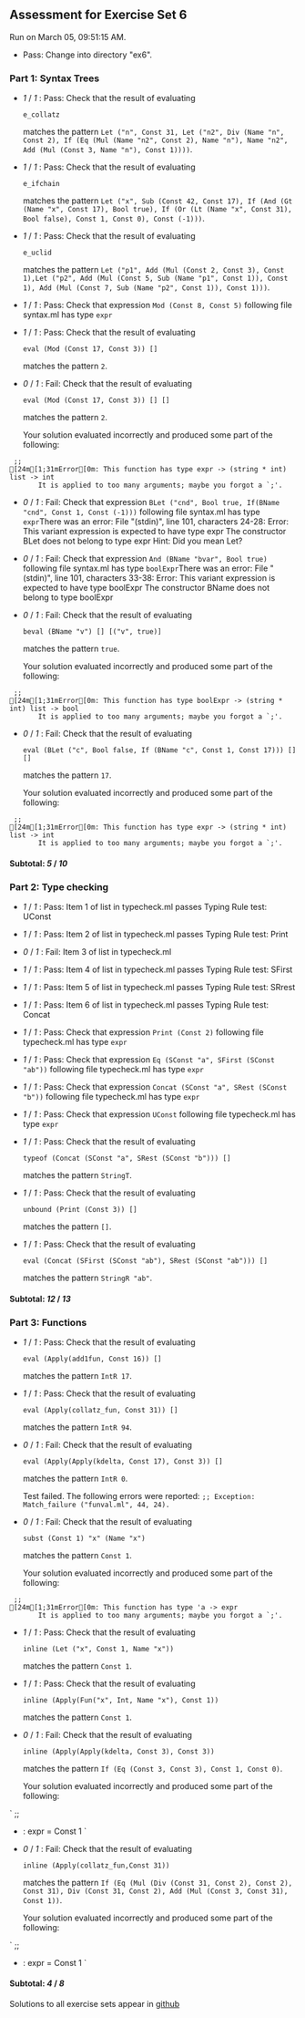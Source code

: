 ## Assessment for Exercise Set 6

Run on March 05, 09:51:15 AM.

+ Pass: Change into directory "ex6".

### Part 1: Syntax Trees

+  _1_ / _1_ : Pass: 
Check that the result of evaluating
   ```
   e_collatz
   ```
   matches the pattern `Let ("n", Const 31, Let ("n2", Div (Name "n", Const 2), If (Eq (Mul (Name "n2", Const 2), Name "n"), Name "n2", Add (Mul (Const 3, Name "n"), Const 1))))`.

   




+  _1_ / _1_ : Pass: 
Check that the result of evaluating
   ```
   e_ifchain
   ```
   matches the pattern `Let ("x", Sub (Const 42, Const 17), If (And (Gt (Name "x", Const 17), Bool true), If (Or (Lt (Name "x", Const 31), Bool false), Const 1, Const 0), Const (-1)))`.

   




+  _1_ / _1_ : Pass: 
Check that the result of evaluating
   ```
   e_uclid
   ```
   matches the pattern `Let ("p1", Add (Mul (Const 2, Const 3), Const 1),Let ("p2", Add (Mul (Const 5, Sub (Name "p1", Const 1)), Const 1), Add (Mul (Const 7, Sub (Name "p2", Const 1)), Const 1)))`.

   




+  _1_ / _1_ : Pass: Check that expression `Mod (Const 8, Const 5)` following file syntax.ml has type `expr`

+  _1_ / _1_ : Pass: 
Check that the result of evaluating
   ```
   eval (Mod (Const 17, Const 3)) []
   ```
   matches the pattern `2`.

   




+  _0_ / _1_ : Fail: 
Check that the result of evaluating
   ```
   eval (Mod (Const 17, Const 3)) [] []
   ```
   matches the pattern `2`.

   


   Your solution evaluated incorrectly and produced some part of the following:

 
```
 ;;
[24m[1;31mError[0m: This function has type expr -> (string * int) list -> int
       It is applied to too many arguments; maybe you forgot a `;'.

```



+  _0_ / _1_ : Fail: Check that expression `BLet ("cnd", Bool true, If(BName "cnd", Const 1, Const (-1)))` following file syntax.ml has type `expr`There was an error: File "(stdin)", line 101, characters 24-28:
Error: This variant expression is expected to have type expr
       The constructor BLet does not belong to type expr
Hint: Did you mean Let?


+  _0_ / _1_ : Fail: Check that expression `And (BName "bvar", Bool true)` following file syntax.ml has type `boolExpr`There was an error: File "(stdin)", line 101, characters 33-38:
Error: This variant expression is expected to have type boolExpr
       The constructor BName does not belong to type boolExpr


+  _0_ / _1_ : Fail: 
Check that the result of evaluating
   ```
   beval (BName "v") [] [("v", true)]
   ```
   matches the pattern `true`.

   


   Your solution evaluated incorrectly and produced some part of the following:

 
```
 ;;
[24m[1;31mError[0m: This function has type boolExpr -> (string * int) list -> bool
       It is applied to too many arguments; maybe you forgot a `;'.

```



+  _0_ / _1_ : Fail: 
Check that the result of evaluating
   ```
   eval (BLet ("c", Bool false, If (BName "c", Const 1, Const 17))) [] []
   ```
   matches the pattern `17`.

   


   Your solution evaluated incorrectly and produced some part of the following:

 
```
 ;;
[24m[1;31mError[0m: This function has type expr -> (string * int) list -> int
       It is applied to too many arguments; maybe you forgot a `;'.

```



#### Subtotal: _5_ / _10_

### Part 2: Type checking

+  _1_ / _1_ : Pass: Item 1 of list in typecheck.ml passes Typing Rule test: UConst

+  _1_ / _1_ : Pass: Item 2 of list in typecheck.ml passes Typing Rule test: Print

+  _0_ / _1_ : Fail: Item 3 of list in typecheck.ml 

+  _1_ / _1_ : Pass: Item 4 of list in typecheck.ml passes Typing Rule test: SFirst

+  _1_ / _1_ : Pass: Item 5 of list in typecheck.ml passes Typing Rule test: SRrest

+  _1_ / _1_ : Pass: Item 6 of list in typecheck.ml passes Typing Rule test: Concat

+  _1_ / _1_ : Pass: Check that expression `Print (Const 2)` following file typecheck.ml has type `expr`

+  _1_ / _1_ : Pass: Check that expression `Eq (SConst "a", SFirst (SConst "ab"))` following file typecheck.ml has type `expr`

+  _1_ / _1_ : Pass: Check that expression `Concat (SConst "a", SRest (SConst "b"))` following file typecheck.ml has type `expr`

+  _1_ / _1_ : Pass: Check that expression `UConst` following file typecheck.ml has type `expr`

+  _1_ / _1_ : Pass: 
Check that the result of evaluating
   ```
   typeof (Concat (SConst "a", SRest (SConst "b"))) []
   ```
   matches the pattern `StringT`.

   




+  _1_ / _1_ : Pass: 
Check that the result of evaluating
   ```
   unbound (Print (Const 3)) []
   ```
   matches the pattern `[]`.

   




+  _1_ / _1_ : Pass: 
Check that the result of evaluating
   ```
   eval (Concat (SFirst (SConst "ab"), SRest (SConst "ab"))) []
   ```
   matches the pattern `StringR "ab"`.

   




#### Subtotal: _12_ / _13_

### Part 3: Functions

+  _1_ / _1_ : Pass: 
Check that the result of evaluating
   ```
   eval (Apply(add1fun, Const 16)) []
   ```
   matches the pattern `IntR 17`.

   




+  _1_ / _1_ : Pass: 
Check that the result of evaluating
   ```
   eval (Apply(collatz_fun, Const 31)) []
   ```
   matches the pattern `IntR 94`.

   




+  _0_ / _1_ : Fail: 
Check that the result of evaluating
   ```
   eval (Apply(Apply(kdelta, Const 17), Const 3)) []
   ```
   matches the pattern `IntR 0`.

   


   Test failed. The following errors were reported:
` ;;
Exception: Match_failure ("funval.ml", 44, 24).
`

+  _0_ / _1_ : Fail: 
Check that the result of evaluating
   ```
   subst (Const 1) "x" (Name "x")
   ```
   matches the pattern `Const 1`.

   


   Your solution evaluated incorrectly and produced some part of the following:

 
```
 ;;
[24m[1;31mError[0m: This function has type 'a -> expr
       It is applied to too many arguments; maybe you forgot a `;'.

```



+  _1_ / _1_ : Pass: 
Check that the result of evaluating
   ```
   inline (Let ("x", Const 1, Name "x"))
   ```
   matches the pattern `Const 1`.

   




+  _1_ / _1_ : Pass: 
Check that the result of evaluating
   ```
   inline (Apply(Fun("x", Int, Name "x"), Const 1))
   ```
   matches the pattern `Const 1`.

   




+  _0_ / _1_ : Fail: 
Check that the result of evaluating
   ```
   inline (Apply(Apply(kdelta, Const 3), Const 3))
   ```
   matches the pattern `If (Eq (Const 3, Const 3), Const 1, Const 0)`.

   


   Your solution evaluated incorrectly and produced some part of the following:

 ` ;;
- : expr = Const 1
`


+  _0_ / _1_ : Fail: 
Check that the result of evaluating
   ```
   inline (Apply(collatz_fun,Const 31))
   ```
   matches the pattern `If (Eq (Mul (Div (Const 31, Const 2), Const 2), Const 31), Div (Const 31, Const 2), Add (Mul (Const 3, Const 31), Const 1))`.

   


   Your solution evaluated incorrectly and produced some part of the following:

 ` ;;
- : expr = Const 1
`


#### Subtotal: _4_ / _8_



Solutions to all exercise sets appear in [github](https://github.umn.edu/csci2041-s19/exsol2041-s19/)

